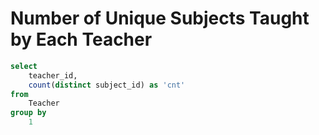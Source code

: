 # Number of Unique Subjects Taught by Each Teacher

```sql
select
    teacher_id,
    count(distinct subject_id) as 'cnt'
from
    Teacher
group by
    1
```
